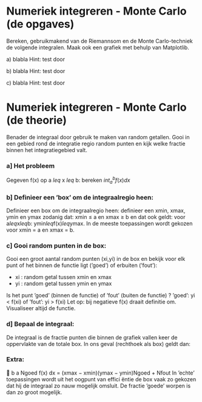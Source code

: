 
# Numeriek integreren - Monte Carlo (de opgaves)

Bereken, gebruikmakend van de Riemannsom en de Monte Carlo-techniek de volgende integralen. 
Maak ook een grafiek met behulp van Matplotlib.

  a) blabla
     Hint: test door

  b) blabla
     Hint: test door

  c) blabla
     Hint: test door

# Numeriek integreren - Monte Carlo (de theorie)

Benader de integraal door gebruik te maken van random getallen. Gooi in een gebied rond de 
integratie regio random punten en kijk welke fractie binnen het integratiegebied valt.

### a] Het probleem
Gegeven f(x) op a $leq$ x $leq$ b: bereken $int_a^b f(x)dx$

### b] Definieer een ’box’ om de integraalregio heen:

Definieer een box om de integraalregio heen: definieer een xmin, xmax, ymin en ymax zodanig 
dat: xmin ≤ a en xmax ≥ b en dat ook geldt: voor a$leq$x$leq$b: ymin$leq$f(x)$leq$ymax. 
In de meeste toepassingen wordt gekozen voor xmin = a en xmax = b.

### c] Gooi random punten in de box:

Gooi een groot aantal random punten (xi,yi) in de box en bekijk voor elk punt of het binnen 
de functie ligt (’goed’) of erbuiten (’fout’):
  * xi :  random getal tussen xmin en xmax 
  * yi :	random getal tussen ymin en ymax

Is het punt ’goed’ (binnen de functie) of ’fout’ (buiten de functie) ? ’goed’: yi < f(xi) of ’fout’: yi > f(xi)
Let op: bij negatieve f(x) draait definitie om. Visualiseer altijd de functie.

### d] Bepaal de integraal:

De integraal is de fractie punten die binnen de grafiek vallen keer de oppervlakte van de totale box. In ons geval (rechthoek als box) geldt dan:

### Extra:
􏰄 b a
Ngoed f(x) dx =	(xmax − xmin)(ymax − ymin)Ngoed + Nfout
In ’echte’ toepassingen wordt uit het oogpunt van effici ̈entie de box vaak zo gekozen dat hij de
integraal zo nauw mogelijk omsluit. De fractie ’goede’ worpen is dan zo groot mogelijk.
